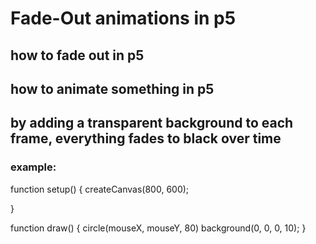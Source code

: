 # Fade-Out animations in p5

## how to fade out in p5
## how to animate something in p5

## by adding a transparent background to each frame, everything fades to black over time

### example:

function setup() {
  createCanvas(800, 600);

}

function draw() {
  circle(mouseX, mouseY, 80)
  background(0, 0, 0, 10);
}